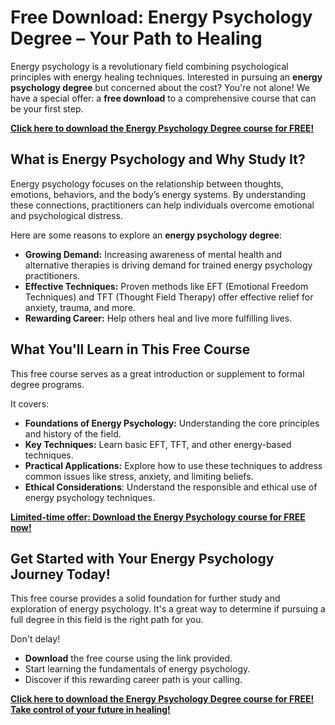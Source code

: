 # Free Download: Energy Psychology Degree – Your Path to Healing

Energy psychology is a revolutionary field combining psychological principles with energy healing techniques. Interested in pursuing an **energy psychology degree** but concerned about the cost? You're not alone! We have a special offer: a **free download** to a comprehensive course that can be your first step.

[**Click here to download the Energy Psychology Degree course for FREE!**](https://udemywork.com/energy-psychology-degree)

## What is Energy Psychology and Why Study It?

Energy psychology focuses on the relationship between thoughts, emotions, behaviors, and the body’s energy systems. By understanding these connections, practitioners can help individuals overcome emotional and psychological distress.

Here are some reasons to explore an **energy psychology degree**:

*   **Growing Demand:** Increasing awareness of mental health and alternative therapies is driving demand for trained energy psychology practitioners.
*   **Effective Techniques:** Proven methods like EFT (Emotional Freedom Techniques) and TFT (Thought Field Therapy) offer effective relief for anxiety, trauma, and more.
*   **Rewarding Career:** Help others heal and live more fulfilling lives.

## What You'll Learn in This Free Course

This free course serves as a great introduction or supplement to formal degree programs.

It covers:

*   **Foundations of Energy Psychology:** Understanding the core principles and history of the field.
*   **Key Techniques:** Learn basic EFT, TFT, and other energy-based techniques.
*   **Practical Applications:** Explore how to use these techniques to address common issues like stress, anxiety, and limiting beliefs.
*   **Ethical Considerations**: Understand the responsible and ethical use of energy psychology techniques.

[**Limited-time offer: Download the Energy Psychology course for FREE now!**](https://udemywork.com/energy-psychology-degree)

## Get Started with Your Energy Psychology Journey Today!

This free course provides a solid foundation for further study and exploration of energy psychology. It's a great way to determine if pursuing a full degree in this field is the right path for you.

Don't delay!

*   **Download** the free course using the link provided.
*   Start learning the fundamentals of energy psychology.
*   Discover if this rewarding career path is your calling.

**[Click here to download the Energy Psychology Degree course for FREE! Take control of your future in healing!](https://udemywork.com/energy-psychology-degree)**
